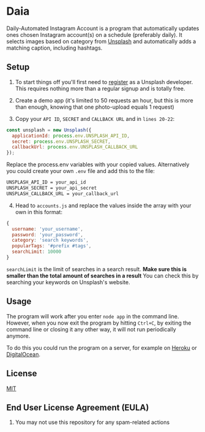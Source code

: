 # Daia

Daily-Automated Instagram Account is a program that automatically updates ones chosen Instagram account(s) on a schedule (preferably daily). It selects images based on category from [Unsplash](https://www.unsplash.com/) and automatically adds a matching caption, including hashtags.

## Setup

1. To start things off you'll first need to [register]('https://unsplash.com/developers') as a Unsplash developer. This requires nothing more than a regular signup and is totally free.

2. Create a demo app (it's limited to 50 requests an hour, but this is more than enough, knowing that one photo-upload equals 1 request)

3. Copy your `API ID`, `SECRET` and `CALLBACK URL` and in `lines 20-22`:
```javascript
const unsplash = new Unsplash({
  applicationId: process.env.UNSPLASH_API_ID,
  secret: process.env.UNSPLASH_SECRET,
  callbackUrl: process.env.UNSPLASH_CALLBACK_URL
});
```
Replace the process.env variables with your copied values.
Alternatively you could create your own `.env` file and add this to the file:
```bash
UNSPLASH_API_ID = your_api_id
UNSPLASH_SECRET = your_api_secret
UNSPLASH_CALLBACK_URL = your_callback_url
```

4. Head to `accounts.js` and replace the values inside the array with your own in this format:
```javascript
{
  username: 'your_username',
  password: 'your_password',
  category: 'search keywords',
  popularTags: '#prefix #tags',
  searchLimit: 10000
}
```
`searchLimit` is the limit of searches in a search result.
**Make sure this is smaller than the total amount of searches in a result**
You can check this by searching your keywords on Unsplash's website.

## Usage

The program will work after you enter `node app` in the command line. However, when you now exit the program by hitting `Ctrl+C`, by exiting the command line or closing it any other way, it will not run periodically anymore.

To do this you could run the program on a server, for example on [Heroku]('https://heroku.com') or [DigitalOcean]('https://digitalocean.com/').

## License

[MIT](LICENSE)

## End User License Agreement (EULA)
1. You may not use this repository for any spam-related actions
